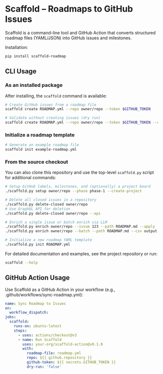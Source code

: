 # Scaffold – Roadmaps to GitHub Issues

Scaffold is a command-line tool and GitHub Action that converts structured roadmap files (YAML/JSON) into GitHub issues and milestones.

Installation:
```sh
pip install scaffold-roadmap
```

## CLI Usage

### As an installed package

After installing, the `scaffold` command is available:

```sh
# Create GitHub issues from a roadmap file
scaffold create ROADMAP.yml --repo owner/repo --token $GITHUB_TOKEN

# Validate without creating issues (dry run)
scaffold create ROADMAP.yml --repo owner/repo --token $GITHUB_TOKEN --dry-run
```

### Initialize a roadmap template
```sh
# Generate an example roadmap file
scaffold init example-roadmap.yml
```

### From the source checkout

You can also clone this repository and use the top-level `scaffold.py` script for additional commands:

```sh
# Setup GitHub labels, milestones, and (optionally) a project board
./scaffold.py setup owner/repo --phase phase-1 --create-project

# Delete all closed issues in a repository
./scaffold.py delete-closed owner/repo
# Use GraphQL API for deletion
./scaffold.py delete-closed owner/repo --api

# Enrich a single issue or batch enrich via LLM
./scaffold.py enrich owner/repo --issue 123 --path ROADMAP.md --apply
./scaffold.py enrich owner/repo --batch --path ROADMAP.md --csv output.csv --interactive

# Initialize a new roadmap YAML template
./scaffold.py init ROADMAP.yml
```

For detailed documentation and examples, see the project repository or run:
```sh
scaffold --help
``` 

## GitHub Action Usage

Use Scaffold as a GitHub Action in your workflow (e.g., .github/workflows/sync-roadmap.yml):
```yaml
name: Sync Roadmap to Issues
on:
  workflow_dispatch:
jobs:
  scaffold:
    runs-on: ubuntu-latest
    steps:
      - uses: actions/checkout@v3
      - name: Run Scaffold
        uses: your-org/scaffold-action@v0.1.0
        with:
          roadmap-file: roadmap.yml
          repo: ${{ github.repository }}
          github-token: ${{ secrets.GITHUB_TOKEN }}
          dry-run: 'false'
```